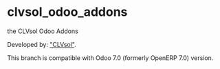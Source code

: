 clvsol_odoo_addons
==================

the CLVsol Odoo Addons

Developed by: ["CLVsol"](http://clvsol.com). 

This branch is compatible with Odoo 7.0 (formerly OpenERP 7.0) version.
